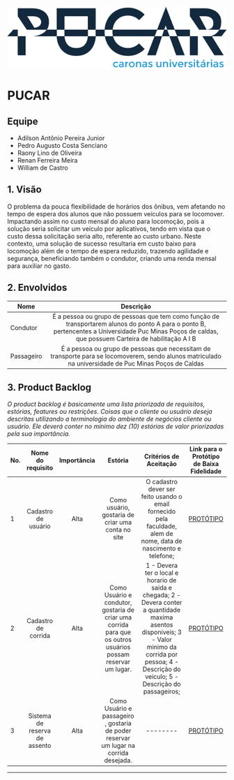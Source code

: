 ![logo.png](docs/arts/logo.png)
# PUCAR

## Equipe

* Adilson Antônio Pereira Junior
* Pedro Augusto Costa Senciano
* Raony Lino de Oliveira
* Renan Ferreira Meira
* William de Castro

## 1. Visão

O problema da pouca flexibilidade de horários dos ônibus, vem afetando no tempo de espera dos alunos que não possuem veículos para se locomover. Impactando assim no custo mensal do aluno para locomoção, pois a solução seria solicitar um veículo por aplicativos, tendo em vista que o custo dessa solicitação seria alto, referente ao custo urbano. Neste contexto, uma solução de sucesso resultaria em custo baixo para locomoção além de o tempo de espera reduzido, trazendo agilidade e segurança, beneficiando também o condutor, criando uma renda mensal para auxiliar no gasto.

## 2. Envolvidos

| Nome                      | Descrição     |
| -------------             |:-------------:|
| Condutor  | É a pessoa ou grupo de pessoas que tem como função de transportarem alunos do ponto A para o ponto B, pertencentes a Universidade Puc Minas Poços de caldas, que possuem Carteira de habilitação A I B |
| Passageiro  | É a pessoa ou grupo de pessoas que necessitam de transporte para se locomoverem, sendo alunos matriculado na universidade de Puc Minas Poços de Caldas |

## 3. Product Backlog

_O product backlog é basicamente uma lista priorizada de requisitos, estórias, features ou restrições. Coisas que o cliente ou usuário deseja descritas utilizando a terminologia do ambiente de negócios cliente ou usuário. Ele deverá conter no mínimo dez (10) estórias  de valor priorizadas pela sua importância._

| No. | Nome do requisito      | Importância | Estória   | Critérios de Aceitação | Link para o Protótipo de Baixa Fidelidade  |
| ----|:---------------------: |:----------: | :-------: | :--------------------: | :----------------------------------------: |
| 1  |  Cadastro de usuário | Alta | Como usuário, gostaria de criar uma conta no site | O cadastro dever ser feito usando o email fornecido pela faculdade, alem de nome, data de nascimento e telefone; | [PROTÓTIPO]("../../../../../../../../../docs/prototipos/baixa/foto.png") |
| 2  |  Cadastro de corrida | Alta | Como Usuário e condutor, gostaria de criar uma corrida para que os outros usuários possam reservar um lugar. | 1 - Devera ter o local e horario de saida e chegada; 2 - Devera conter a quantidade maxima asentos disponiveis; 3 - Valor minimo da corrida por pessoa; 4 - Descrição do veiculo; 5 - Descrição do passageiros; | [PROTÓTIPO]("../../../../../../../../../docs/prototipos/baixa/foto.png") |
| 3  |  Sistema de reserva de assento | Alta | Como Usuário e passageiro , gostaria de poder reservar um lugar na corrida desejada. | -------- | [PROTÓTIPO]("../../../../../../../../../docs/prototipos/baixa/foto.png") |

****
